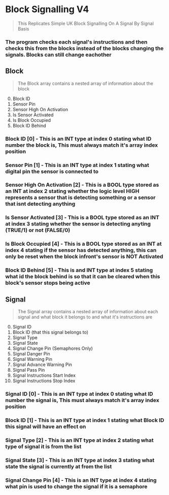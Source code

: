 # Block Signalling V4
> This Replicates Simple UK Block Signalling On A Signal By Signal Basis

### The program checks each signal's instructions and then checks this from the blocks instead of the blocks changing the signals. Blocks can still change eachother



## Block
>The Block array contains a nested array of information about the block

0. Block ID
1. Sensor Pin
2. Sensor High On Activation
3. Is Sensor Activated
4. Is Block Occupied
5. Block ID Behind


### **Block ID [0]** - This is an INT type at index **0** stating what ID number the block is, This must always match it's array index position

### **Sensor Pin [1]** - This is an INT type at index **1** stating what digital pin the sensor is connected to

### **Sensor High On Activation [2]** - This is a BOOL type stored as an INT at index **2** stating whether the logic level HIGH represents a sensor that is detecting something or a sensor that isnt detecting anything

### **Is Sensor Activated [3]** - This is a BOOL type stored as an INT at index **3** stating whether the sensor is detecting anyting **(TRUE/1)** or not **(FALSE/0)**

### **Is Block Occupied [4]** - This is a BOOL type stored as an INT at index **4** stating if the sensor has detected anything, this can only be reset when the block infront's sensor is **NOT Activated**

### **Block ID Behind [5]** - This is and INT type at index **5** stating what id the block behind is so that it can be cleared when this block's sensor stops being active

## Signal
>The Signal array contains a nested array of information about each signal and what block it belongs to and what it's instructions are

0. Signal ID
1. Block ID (that this signal belongs to)
2. Signal Type
3. Signal State
4. Signal Change Pin (Semaphores Only)
5. Signal Danger Pin
6. Signal Warning Pin
7. Signal Advance Warning Pin
8. Signal Pass Pin
9. Signal Instructions Start Index
10. Signal Instructions Stop Index

### **Signal ID [0]** - This is an INT type at index **0** stating what ID number the signal is, This must always match it's array index position

### **Block ID [1]** - This is an INT type at index **1** stating what Block ID this signal will have an effect on 

### **Signal Type [2]** - This is an INT type at index **2** stating what type of signal it is from the list

### **Signal State [3]** - This is an INT type at index **3** stating what state the signal is currently at from the list

### **Signal Change Pin [4]** - This is an INT type at index **4** stating what pin is used to change the signal if it is a semaphore